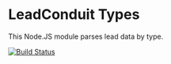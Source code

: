 # LeadConduit Types

This Node.JS module parses lead data by type.

[![Build Status](https://magnum.travis-ci.com/activeprospect/leadconduit-types.svg?token=482wC8iv8U56UifHfWLx)](https://magnum.travis-ci.com/activeprospect/leadconduit-types)
